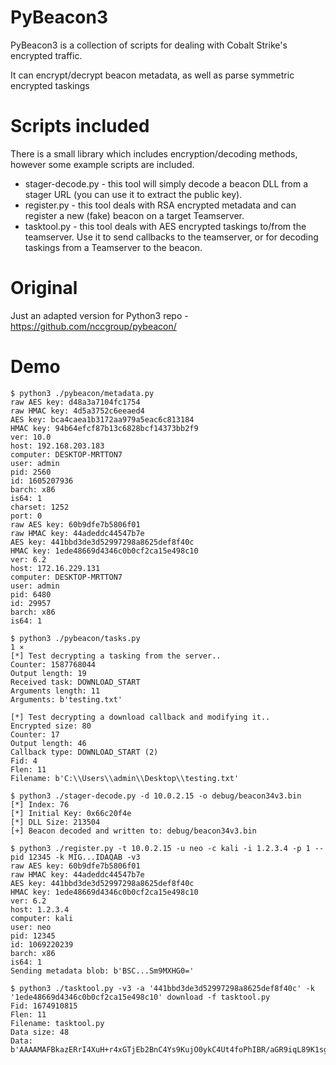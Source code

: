 # PyBeacon3

PyBeacon3 is a collection of scripts for dealing with Cobalt Strike's encrypted traffic.

It can encrypt/decrypt beacon metadata, as well as parse symmetric encrypted taskings

# Scripts included

There is a small library which includes encryption/decoding methods, however some example scripts are included.

* stager-decode.py - this tool will simply decode a beacon DLL from a stager URL (you can use it to extract the public key).
* register.py - this tool deals with RSA encrypted metadata and can register a new (fake) beacon on a target Teamserver.
* tasktool.py - this tool deals with AES encrypted taskings to/from the teamserver. Use it to send callbacks to the teamserver, or for decoding taskings from a Teamserver to the beacon.

# Original 

Just an adapted version for Python3 repo - https://github.com/nccgroup/pybeacon/

# Demo
```console
$ python3 ./pybeacon/metadata.py
raw AES key: d48a3a7104fc1754
raw HMAC key: 4d5a3752c6eeaed4
AES key: bca4caea1b3172aa979a5eac6c813184
HMAC key: 94b64efcf87b13c6828bcf14373bb2f9
ver: 10.0
host: 192.168.203.183
computer: DESKTOP-MRTTON7
user: admin
pid: 2560
id: 1605207936
barch: x86
is64: 1
charset: 1252
port: 0
raw AES key: 60b9dfe7b5806f01
raw HMAC key: 44adeddc44547b7e
AES key: 441bbd3de3d52997298a8625def8f40c
HMAC key: 1ede48669d4346c0b0cf2ca15e498c10
ver: 6.2
host: 172.16.229.131
computer: DESKTOP-MRTTON7
user: admin
pid: 6480
id: 29957
barch: x86
is64: 1

$ python3 ./pybeacon/tasks.py                                                                                                        1 ⨯
[*] Test decrypting a tasking from the server..
Counter: 1587768044
Output length: 19
Received task: DOWNLOAD_START
Arguments length: 11
Arguments: b'testing.txt'

[*] Test decrypting a download callback and modifying it..
Encrypted size: 80
Counter: 17
Output length: 46
Callback type: DOWNLOAD_START (2)
Fid: 4
Flen: 11
Filename: b'C:\\Users\\admin\\Desktop\\testing.txt'

$ python3 ./stager-decode.py -d 10.0.2.15 -o debug/beacon34v3.bin
[*] Index: 76
[*] Initial Key: 0x66c20f4e
[*] DLL Size: 213504
[+] Beacon decoded and written to: debug/beacon34v3.bin

$ python3 ./register.py -t 10.0.2.15 -u neo -c kali -i 1.2.3.4 -p 1 --pid 12345 -k MIG...IDAQAB -v3
raw AES key: 60b9dfe7b5806f01
raw HMAC key: 44adeddc44547b7e
AES key: 441bbd3de3d52997298a8625def8f40c
HMAC key: 1ede48669d4346c0b0cf2ca15e498c10
ver: 6.2
host: 1.2.3.4
computer: kali
user: neo
pid: 12345
id: 1069220239
barch: x86
is64: 1
Sending metadata blob: b'BSC...Sm9MXHG0='

$ python3 ./tasktool.py -v3 -a '441bbd3de3d52997298a8625def8f40c' -k '1ede48669d4346c0b0cf2ca15e498c10' download -f tasktool.py
Fid: 1674910815
Flen: 11
Filename: tasktool.py
Data size: 48
Data: b'AAAAMAFBkazERrI4XuH+r4xGTjEb2BnC4Ys9KujO0ykC4Ut4foPhIBR/aGR9iqL89K1sgw=='
```
